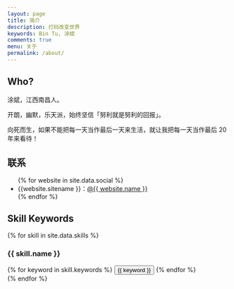 ```yaml
---
layout: page
title: 简介
description: 打码改变世界
keywords: Bin Tu, 涂斌
comments: true
menu: 关于
permalink: /about/
---
```


## Who?

涂斌，江西南昌人。

开朗，幽默，乐天派，始终坚信「努利就是努利的回报」。

向死而生，如果不能把每一天当作最后一天来生活，就让我把每一天当作最后 20 年来看待！

## 联系

<ul>
{% for website in site.data.social %}
<li>{{website.sitename }}：<a href="{{ website.url }}" target="_blank">@{{ website.name }}</a></li>
{% endfor %}
</ul>

## Skill Keywords

{% for skill in site.data.skills %}
### {{ skill.name }}
<div class="btn-inline">
{% for keyword in skill.keywords %}
<button class="btn btn-outline" type="button">{{ keyword }}</button>
{% endfor %}
</div>
{% endfor %}
